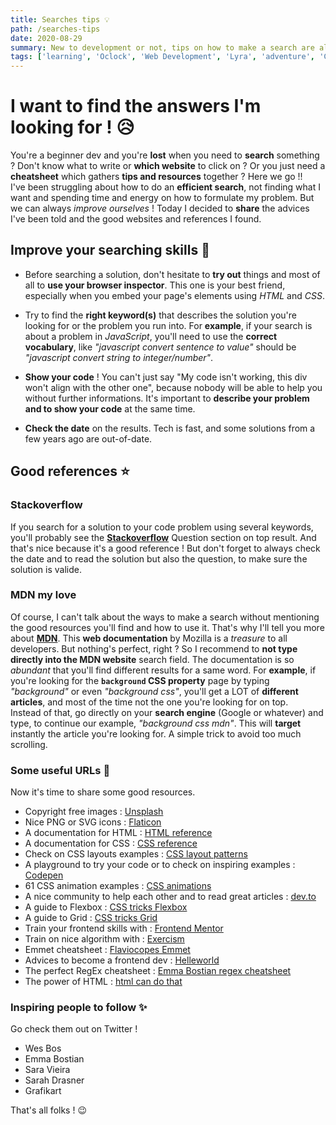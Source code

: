 ```yaml
---
title: Searches tips 💡
path: /searches-tips
date: 2020-08-29
summary: New to development or not, tips on how to make a search are always useful.
tags: ['learning', 'Oclock', 'Web Development', 'Lyra', 'adventure', 'CLI', 'markdown']
---
```


# I want to find the answers I'm looking for ! 😥

You're a beginner dev and you're **lost** when you need to **search** something ? Don't know what to write or **which website** to click on ? Or you just need a **cheatsheet** which gathers **tips and resources** together ? Here we go !!  
I've been struggling about how to do an **efficient search**, not finding what I want and spending time and energy on how to formulate my problem. But we can always _improve ourselves_ ! Today I decided to **share** the advices I've been told and the good websites and references I found.

## Improve your searching skills 💪

- Before searching a solution, don't hesitate to **try out** things and most of all to **use your browser inspector**. This one is your best friend, especially when you embed your page's elements using _HTML_ and _CSS_.  

- Try to find the **right keyword(s)** that describes the solution you're looking for or the problem you run into. For **example**, if your search is about a problem in _JavaScript_, you'll need to use the **correct vocabulary**, like _"javascript convert sentence to value"_ should be _"javascript convert string to integer/number"_.

- **Show your code** ! You can't just say "My code isn't working, this div won't align with the other one", because nobody will be able to help you without further informations. It's important to **describe your problem and to show your code** at the same time.

- **Check the date** on the results. Tech is fast, and some solutions from a few years ago are out-of-date.


## Good references ⭐️

### Stackoverflow

If you search for a solution to your code problem using several keywords, you'll probably see the [**Stackoverflow**](https://stackoverflow.com/) Question section on top result. And that's nice because it's a good reference ! But don't forget to always check the date and to read the solution but also the question, to make sure the solution is valide.

### MDN my love

Of course, I can't talk about the ways to make a search without mentioning the good resources you'll find and how to use it. That's why I'll tell you more about [**MDN**](https://developer.mozilla.org/en-US/). This **web documentation** by Mozilla is a _treasure_ to all developers. But nothing's perfect, right ? So I recommend to **not type directly into the MDN website** search field. The documentation is so _abundant_ that you'll find different results for a same word. For **example**, if you're looking for the **`background` CSS property** page by typing _"background"_ or even _"background css"_, you'll get a LOT of **different articles**, and most of the time not the one you're looking for on top.  
Instead of that, go directly on your **search engine** (Google or whatever) and type, to continue our example, _"background css mdn"_. This will **target** instantly the article you're looking for. A simple trick to avoid too much scrolling. 

### Some useful URLs 📃

Now it's time to share some good resources.

- Copyright free images : [Unsplash](https://unsplash.com/)
- Nice PNG or SVG icons : [Flaticon](https://www.flaticon.com/)
- A documentation for HTML : [HTML reference](https://htmlreference.io/)
- A documentation for CSS : [CSS reference](https://cssreference.io/)
- Check on CSS layouts examples : [CSS layout patterns](https://csslayout.io/patterns/)
- A playground to try your code or to check on inspiring examples : [Codepen](https://codepen.io/)
- 61 CSS animation examples : [CSS animations](https://freefrontend.com/css-animation-examples/)
- A nice community to help each other and to read great articles : [dev.to](https://dev.to/)
- A guide to Flexbox : [CSS tricks Flexbox](https://css-tricks.com/snippets/css/a-guide-to-flexbox/)
- A guide to Grid : [CSS tricks Grid](https://css-tricks.com/snippets/css/complete-guide-grid/)
- Train your frontend skills with : [Frontend Mentor](https://www.frontendmentor.io/)
- Train on nice algorithm with : [Exercism](https://exercism.io/) 
- Emmet cheatsheet : [Flaviocopes Emmet](https://flaviocopes.com/emmet/)
- Advices to become a frontend dev : [Helleworld](https://dev.to/helleworld_/how-to-become-a-frontend-dev-4de9)
- The perfect RegEx cheatsheet : [Emma Bostian regex cheatsheet](https://dev.to/emmabostian/regex-cheat-sheet-2j2a)
- The power of HTML : [html can do that](https://dev.to/ananyaneogi/html-can-do-that-c0n)

### Inspiring people to follow ✨

Go check them out on Twitter !

- Wes Bos
- Emma Bostian
- Sara Vieira
- Sarah Drasner
- Grafikart

That's all folks ! 😉
